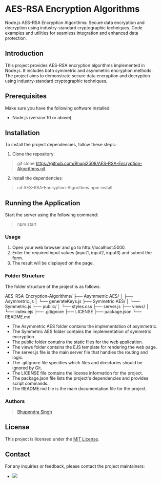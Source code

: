 
# AES-RSA Encryption Algorithms

Node.js AES-RSA Encryption Algorithms: Secure data encryption and decryption using industry-standard cryptographic techniques. Code examples and utilities for seamless integration and enhanced data protection.

## Introduction

This project provides AES-RSA encryption algorithms implemented in Node.js. It includes both symmetric and asymmetric encryption methods. The project aims to demonstrate secure data encryption and decryption using industry-standard cryptographic techniques.

## Prerequisites

Make sure you have the following software installed:
- Node.js (version 10 or above)

## Installation

To install the project dependencies, follow these steps:

1. Clone the repository:

> git clone https://github.com/Bhupi2508/AES-RSA-Encryption-Algorithms.git

2. Install the dependencies:

> cd AES-RSA-Encryption-Algorithms
> npm install



## Running the Application

Start the server using the following command:

> npm start

### Usage
1. Open your web browser and go to http://localhost:5000.
2. Enter the required input values (input1, input2, input3) and submit the form.
3. The result will be displayed on the page.

### Folder Structure
The folder structure of the project is as follows:

AES-RSA-Encryption-Algorithms/
  ├── Asymmetric AES/
  │   ├── Asymmetric.js
  │   └── generateKeys.js
  ├── Symmetric AES/
  │   └── Symmetric.js
  ├── public/
  │   └── styles.css
  ├── server.js
  ├── views/
  │   └── index.ejs
  ├── .gitignore
  ├── LICENSE
  ├── package.json
  └── README.md

 - The Asymmetric AES folder contains the implementation of asymmetric.
 - The Symmetric AES folder contains the implementation of symmetric encryption.
 - The public folder contains the static files for the web application.
 - The views folder contains the EJS template for rendering the web page.
 - The server.js file is the main server file that handles the routing and logic.
 - The .gitignore file specifies which files and directories should be ignored by Git.
 - The LICENSE file contains the license information for the project.
 - The package.json file lists the project's dependencies and provides script commands.
 - The README.md file is the main documentation file for the project.

### Authors

> [Bhupendra Singh](https://github.com/Bhupi2508)

## License

This project is licensed under the [MIT License](LICENSE).

## Contact

For any inquiries or feedback, please contact the project maintainers:

- <a href="mailto:tyson6748@gmail.com"><img src="https://img.shields.io/badge/Bhupendra Singh-green" /></a>